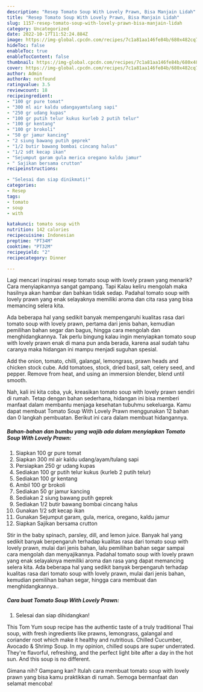 ```yaml
---
description: "Resep Tomato Soup With Lovely Prawn, Bisa Manjain Lidah"
title: "Resep Tomato Soup With Lovely Prawn, Bisa Manjain Lidah"
slug: 1157-resep-tomato-soup-with-lovely-prawn-bisa-manjain-lidah
category: Uncategorized
date: 2022-10-17T11:52:24.884Z
image: https://img-global.cpcdn.com/recipes/7c1a81aa146fe84b/680x482cq70/tomato-soup-with-lovely-prawn-foto-resep-utama.jpg
hideToc: false
enableToc: true
enableTocContent: false
thumbnail: https://img-global.cpcdn.com/recipes/7c1a81aa146fe84b/680x482cq70/tomato-soup-with-lovely-prawn-foto-resep-utama.jpg
cover: https://img-global.cpcdn.com/recipes/7c1a81aa146fe84b/680x482cq70/tomato-soup-with-lovely-prawn-foto-resep-utama.jpg
author: Admin
authorAv: notfound
ratingvalue: 3.5
reviewcount: 18
recipeingredient:
- "100 gr pure tomat"
- "300 ml air kaldu udangayamtulang sapi"
- "250 gr udang kupas"
- "100 gr putih telur kukus kurleb 2 putih telur"
- "100 gr kentang"
- "100 gr brokoli"
- "50 gr jamur kancing"
- "2 siung bawang putih geprek"
- "1/2 butir bawang bombai cincang halus"
- "1/2 sdt kecap ikan"
- "Sejumput garam gula merica oregano kaldu jamur"
- " Sajikan bersama crutton"
recipeinstructions:

- "Selesai dan siap dinikmati!"
categories:
- Resep
tags:
- tomato
- soup
- with

katakunci: tomato soup with 
nutrition: 142 calories
recipecuisine: Indonesian
preptime: "PT34M"
cooktime: "PT32M"
recipeyield: "2"
recipecategory: Dinner

---
```



Lagi mencari inspirasi resep tomato soup with lovely prawn yang menarik? Cara menyiapkannya sangat gampang. Tapi Kalau keliru mengolah maka hasilnya akan hambar dan bahkan tidak sedap. Padahal tomato soup with lovely prawn yang enak selayaknya memiliki aroma dan cita rasa yang bisa memancing selera kita.


Ada beberapa hal yang sedikit banyak mempengaruhi kualitas rasa dari tomato soup with lovely prawn, pertama dari jenis bahan, kemudian pemilihan bahan segar dan bagus, hingga cara mengolah dan menghidangkannya. Tak perlu bingung kalau ingin menyiapkan tomato soup with lovely prawn enak di mana pun anda berada, karena asal sudah tahu caranya maka hidangan ini mampu menjadi suguhan spesial.

Add the onion, tomato, chilli, galangal, lemongrass, prawn heads and chicken stock cube. Add tomatoes, stock, dried basil, salt, celery seed, and pepper. Remove from heat, and using an immersion blender, blend until smooth.


Nah, kali ini kita coba, yuk, kreasikan tomato soup with lovely prawn sendiri di rumah. Tetap dengan bahan sederhana, hidangan ini bisa memberi manfaat dalam membantu menjaga kesehatan tubuhmu sekeluarga. Kamu dapat membuat Tomato Soup With Lovely Prawn menggunakan 12 bahan dan 0 langkah pembuatan. Berikut ini cara dalam membuat hidangannya.

<!--inarticleads1-->

##### Bahan-bahan dan bumbu yang wajib ada dalam menyiapkan Tomato Soup With Lovely Prawn:

1. Siapkan 100 gr pure tomat
1. Siapkan 300 ml air kaldu udang/ayam/tulang sapi
1. Persiapkan 250 gr udang kupas
1. Sediakan 100 gr putih telur kukus (kurleb 2 putih telur)
1. Sediakan 100 gr kentang
1. Ambil 100 gr brokoli
1. Sediakan 50 gr jamur kancing
1. Sediakan 2 siung bawang putih geprek
1. Sediakan 1/2 butir bawang bombai cincang halus
1. Gunakan 1/2 sdt kecap ikan
1. Gunakan Sejumput garam, gula, merica, oregano, kaldu jamur
1. Siapkan  Sajikan bersama crutton


Stir in the baby spinach, parsley, dill, and lemon juice. Banyak hal yang sedikit banyak berpengaruh terhadap kualitas rasa dari tomato soup with lovely prawn, mulai dari jenis bahan, lalu pemilihan bahan segar sampai cara mengolah dan menyajikannya. Padahal tomato soup with lovely prawn yang enak selayaknya memiliki aroma dan rasa yang dapat memancing selera kita. Ada beberapa hal yang sedikit banyak berpengaruh terhadap kualitas rasa dari tomato soup with lovely prawn, mulai dari jenis bahan, kemudian pemilihan bahan segar, hingga cara membuat dan menghidangkannya.. 

<!--inarticleads2-->

##### Cara buat Tomato Soup With Lovely Prawn:


1. Selesai dan siap dihidangkan!

This Tom Yum soup recipe has the authentic taste of a truly traditional Thai soup, with fresh ingredients like prawns, lemongrass, galangal and coriander root which make it healthy and nutritious. Chilled Cucumber, Avocado &amp; Shrimp Soup. In my opinion, chilled soups are super underrated. They&#39;re flavorful, refreshing, and the perfect light bite after a day in the hot sun. And this soup is no different. 

Gimana nih? Gampang kan? Itulah cara membuat tomato soup with lovely prawn yang bisa kamu praktikkan di rumah. Semoga bermanfaat dan selamat mencoba!

